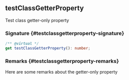 ## testClassGetterProperty

Test class getter-only property

### Signature {#testclassgetterproperty-signature}

```typescript
/** @virtual */
get testClassGetterProperty(): number;
```

### Remarks {#testclassgetterproperty-remarks}

Here are some remarks about the getter-only property
